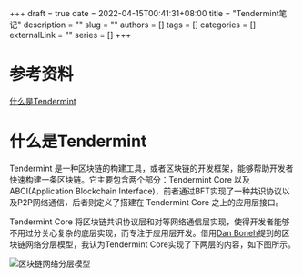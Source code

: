 +++ 
draft = true
date = 2022-04-15T00:41:31+08:00
title = "Tendermint笔记"
description = ""
slug = ""
authors = []
tags = []
categories = []
externalLink = ""
series = []
+++
# 参考资料
[什么是Tendermint](https://www.notion.so/Tendermint-Core-3be8256293ae4c36810d2155477bf34c#d931765e36f7423f877333244aa81d0c) 

# 什么是Tendermint
Tendermint 是一种区块链的构建工具，或者区块链的开发框架，能够帮助开发者快速构建一条区块链。它主要包含两个部分：Tendermint Core 以及 ABCI(Application Blockchain Interface)，前者通过BFT实现了一种共识协议以及P2P网络通信，后者则定义了搭建在 Tendermint Core 之上的应用层接口。

Tendermint Core 将区块链共识协议层和对等网络通信层实现，使得开发者能够不用过分关心复杂的底层实现，而专注于应用层开发。借用[Dan Boneh](https://www.youtube.com/watch?v=V0JdeRzVndI&t=113s)提到的区块链网络分层模型，我认为Tendermint Core实现了下两层的内容，如下图所示。

![区块链网络分层模型](https://yyypics.oss-cn-beijing.aliyuncs.com/Untitled-2022-04-16-2352.svg)

